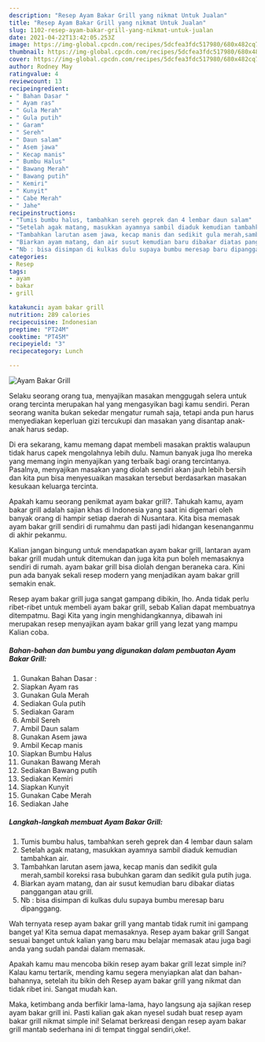 ```yaml
---
description: "Resep Ayam Bakar Grill yang nikmat Untuk Jualan"
title: "Resep Ayam Bakar Grill yang nikmat Untuk Jualan"
slug: 1102-resep-ayam-bakar-grill-yang-nikmat-untuk-jualan
date: 2021-04-22T13:42:05.253Z
image: https://img-global.cpcdn.com/recipes/5dcfea3fdc517980/680x482cq70/ayam-bakar-grill-foto-resep-utama.jpg
thumbnail: https://img-global.cpcdn.com/recipes/5dcfea3fdc517980/680x482cq70/ayam-bakar-grill-foto-resep-utama.jpg
cover: https://img-global.cpcdn.com/recipes/5dcfea3fdc517980/680x482cq70/ayam-bakar-grill-foto-resep-utama.jpg
author: Rodney May
ratingvalue: 4
reviewcount: 13
recipeingredient:
- " Bahan Dasar "
- " Ayam ras"
- " Gula Merah"
- " Gula putih"
- " Garam"
- " Sereh"
- " Daun salam"
- " Asem jawa"
- " Kecap manis"
- " Bumbu Halus"
- " Bawang Merah"
- " Bawang putih"
- " Kemiri"
- " Kunyit"
- " Cabe Merah"
- " Jahe"
recipeinstructions:
- "Tumis bumbu halus, tambahkan sereh geprek dan 4 lembar daun salam"
- "Setelah agak matang, masukkan ayamnya sambil diaduk kemudian tambahkan air."
- "Tambahkan larutan asem jawa, kecap manis dan sedikit gula merah,sambil koreksi rasa bubuhkan garam dan sedikit gula putih juga."
- "Biarkan ayam matang, dan air susut kemudian baru dibakar diatas panggangan atau grill."
- "Nb : bisa disimpan di kulkas dulu supaya bumbu meresap baru dipanggang."
categories:
- Resep
tags:
- ayam
- bakar
- grill

katakunci: ayam bakar grill 
nutrition: 289 calories
recipecuisine: Indonesian
preptime: "PT24M"
cooktime: "PT45M"
recipeyield: "3"
recipecategory: Lunch

---
```



![Ayam Bakar Grill](https://img-global.cpcdn.com/recipes/5dcfea3fdc517980/680x482cq70/ayam-bakar-grill-foto-resep-utama.jpg)

Selaku seorang orang tua, menyajikan masakan menggugah selera untuk orang tercinta merupakan hal yang mengasyikan bagi kamu sendiri. Peran seorang  wanita bukan sekedar mengatur rumah saja, tetapi anda pun harus menyediakan keperluan gizi tercukupi dan masakan yang disantap anak-anak harus sedap.

Di era  sekarang, kamu memang dapat membeli masakan praktis walaupun tidak harus capek mengolahnya lebih dulu. Namun banyak juga lho mereka yang memang ingin menyajikan yang terbaik bagi orang tercintanya. Pasalnya, menyajikan masakan yang diolah sendiri akan jauh lebih bersih dan kita pun bisa menyesuaikan masakan tersebut berdasarkan masakan kesukaan keluarga tercinta. 



Apakah kamu seorang penikmat ayam bakar grill?. Tahukah kamu, ayam bakar grill adalah sajian khas di Indonesia yang saat ini digemari oleh banyak orang di hampir setiap daerah di Nusantara. Kita bisa memasak ayam bakar grill sendiri di rumahmu dan pasti jadi hidangan kesenanganmu di akhir pekanmu.

Kalian jangan bingung untuk mendapatkan ayam bakar grill, lantaran ayam bakar grill mudah untuk ditemukan dan juga kita pun boleh memasaknya sendiri di rumah. ayam bakar grill bisa diolah dengan beraneka cara. Kini pun ada banyak sekali resep modern yang menjadikan ayam bakar grill semakin enak.

Resep ayam bakar grill juga sangat gampang dibikin, lho. Anda tidak perlu ribet-ribet untuk membeli ayam bakar grill, sebab Kalian dapat membuatnya ditempatmu. Bagi Kita yang ingin menghidangkannya, dibawah ini merupakan resep menyajikan ayam bakar grill yang lezat yang mampu Kalian coba.

<!--inarticleads1-->

##### Bahan-bahan dan bumbu yang digunakan dalam pembuatan Ayam Bakar Grill:

1. Gunakan  Bahan Dasar :
1. Siapkan  Ayam ras
1. Gunakan  Gula Merah
1. Sediakan  Gula putih
1. Sediakan  Garam
1. Ambil  Sereh
1. Ambil  Daun salam
1. Gunakan  Asem jawa
1. Ambil  Kecap manis
1. Siapkan  Bumbu Halus
1. Gunakan  Bawang Merah
1. Sediakan  Bawang putih
1. Sediakan  Kemiri
1. Siapkan  Kunyit
1. Gunakan  Cabe Merah
1. Sediakan  Jahe




<!--inarticleads2-->

##### Langkah-langkah membuat Ayam Bakar Grill:

1. Tumis bumbu halus, tambahkan sereh geprek dan 4 lembar daun salam
1. Setelah agak matang, masukkan ayamnya sambil diaduk kemudian tambahkan air.
1. Tambahkan larutan asem jawa, kecap manis dan sedikit gula merah,sambil koreksi rasa bubuhkan garam dan sedikit gula putih juga.
1. Biarkan ayam matang, dan air susut kemudian baru dibakar diatas panggangan atau grill.
1. Nb : bisa disimpan di kulkas dulu supaya bumbu meresap baru dipanggang.




Wah ternyata resep ayam bakar grill yang mantab tidak rumit ini gampang banget ya! Kita semua dapat memasaknya. Resep ayam bakar grill Sangat sesuai banget untuk kalian yang baru mau belajar memasak atau juga bagi anda yang sudah pandai dalam memasak.

Apakah kamu mau mencoba bikin resep ayam bakar grill lezat simple ini? Kalau kamu tertarik, mending kamu segera menyiapkan alat dan bahan-bahannya, setelah itu bikin deh Resep ayam bakar grill yang nikmat dan tidak ribet ini. Sangat mudah kan. 

Maka, ketimbang anda berfikir lama-lama, hayo langsung aja sajikan resep ayam bakar grill ini. Pasti kalian gak akan nyesel sudah buat resep ayam bakar grill nikmat simple ini! Selamat berkreasi dengan resep ayam bakar grill mantab sederhana ini di tempat tinggal sendiri,oke!.

